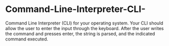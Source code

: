 # Command-Line-Interpreter-CLI-
Command Line Interpreter (CLI) for your operating system. Your CLI should allow the user to enter the input through the keyboard. After the user writes the command and presses enter, the string is parsed, and the indicated command executed.
